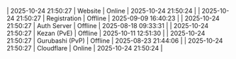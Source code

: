 | 2025-10-24 21:50:27 | Website | Online | 2025-10-24 21:50:24 |
| 2025-10-24 21:50:27 | Registration | Offline | 2025-09-09 16:40:23 |
| 2025-10-24 21:50:27 | Auth Server | Offline | 2025-08-18 09:33:31 |
| 2025-10-24 21:50:27 | Kezan (PvE) | Offline | 2025-10-11 12:51:30 |
| 2025-10-24 21:50:27 | Gurubashi (PvP) | Offline | 2025-08-23 21:44:06 |
| 2025-10-24 21:50:27 | Cloudflare | Online | 2025-10-24 21:50:24 |
